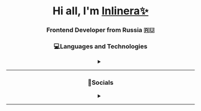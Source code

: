 <div align="center">

# Hi all, I'm [Inlinera✨](https://github.com/inlinera)
### Frontend Developer from Russia 🇷🇺
  ### 💻Languages and Technologies
  <details>
    <summary></summary>
<img src="https://cdn.jsdelivr.net/gh/devicons/devicon@latest/icons/html5/html5-original-wordmark.svg" height="50"/>&nbsp;
<img src="https://cdn.jsdelivr.net/gh/devicons/devicon@latest/icons/css3/css3-original-wordmark.svg" height="50"/>&nbsp;
<img src="https://cdn.jsdelivr.net/gh/devicons/devicon@latest/icons/sass/sass-original.svg" height="50"/>&nbsp;
<img src="https://cdn.jsdelivr.net/gh/devicons/devicon@latest/icons/javascript/javascript-original.svg" height="50"/>&nbsp;
<img src="https://cdn.jsdelivr.net/gh/devicons/devicon@latest/icons/git/git-plain.svg" height="50"/>&nbsp;
</details><hr>
</div>
<div align="center">

### 🌼Socials
  <details>
  <summary></summary>

  
  #### [![telegram](https://img.icons8.com/?size=25&id=oWiuH0jFiU0R&format=png&color=000000) Telegram Channel](https://t.me/+uThNBwg3TaMxYTQ6)
</details><hr>
</div>
